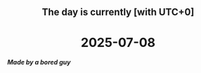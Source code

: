 <h2 align=center>The day is currently [with UTC+0]</h2>
<h1 align=center><!--TIME BEGIN-->2025-07-08<!--TIME END--></h1>
<h5>Made by a bored guy</h5>
